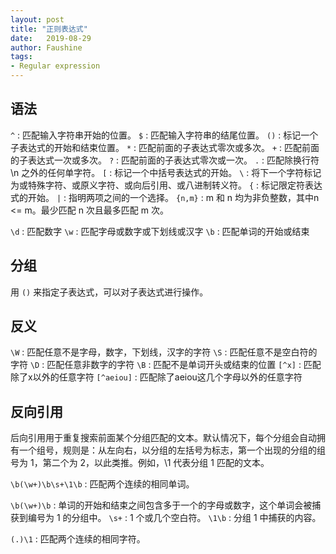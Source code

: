 ```yaml
---
layout: post
title: "正则表达式"
date:   2019-08-29
author: Faushine
tags: 
- Regular expression
---
```


## 语法

`^` : 匹配输入字符串开始的位置。
`$` : 匹配输入字符串的结尾位置。
`()` : 标记一个子表达式的开始和结束位置。
`*` : 匹配前面的子表达式零次或多次。
`+` : 匹配前面的子表达式一次或多次。
`?` : 匹配前面的子表达式零次或一次。
`.` : 匹配除换行符 \n 之外的任何单字符。
`[` : 标记一个中括号表达式的开始。
`\` : 将下一个字符标记为或特殊字符、或原义字符、或向后引用、或八进制转义符。
`{` : 标记限定符表达式的开始。
`|` : 指明两项之间的一个选择。
`{n,m}` : m 和 n 均为非负整数，其中n <= m。最少匹配 n 次且最多匹配 m 次。

`\d` : 匹配数字
`\w` : 匹配字母或数字或下划线或汉字
`\b` : 匹配单词的开始或结束


## 分组

用 `()` 来指定子表达式，可以对子表达式进行操作。

## 反义

`\W` : 匹配任意不是字母，数字，下划线，汉字的字符
`\S` : 匹配任意不是空白符的字符
`\D` : 匹配任意非数字的字符
`\B` : 匹配不是单词开头或结束的位置
`[^x]` : 匹配除了x以外的任意字符
`[^aeiou]` : 匹配除了aeiou这几个字母以外的任意字符

## 反向引用

后向引用用于重复搜索前面某个分组匹配的文本。默认情况下，每个分组会自动拥有一个组号，规则是：从左向右，以分组的左括号为标志，第一个出现的分组的组号为 1，第二个为 2，以此类推。例如，\1 代表分组 1 匹配的文本。


`\b(\w+)\b\s+\1\b` : 匹配两个连续的相同单词。

`\b(\w+)\b` : 单词的开始和结束之间包含多于一个的字母或数字，这个单词会被捕获到编号为 1 的分组中。
`\s+` : 1 个或几个空白符。
`\1\b` : 分组 1 中捕获的内容。

`(.)\1` : 匹配两个连续的相同字符。